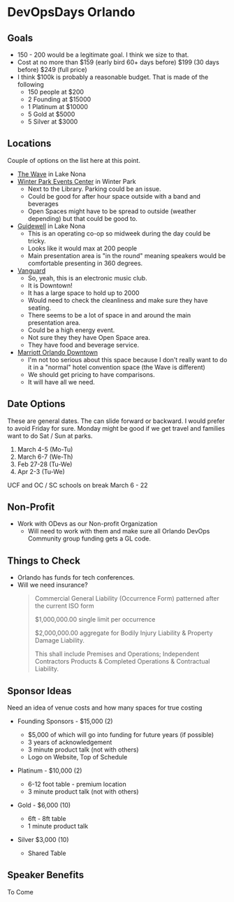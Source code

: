 # DevOpsDays Orlando

## Goals

* 150 - 200 would be a legitimate goal. I think we size to that.
* Cost at no more than $159 (early bird 60+ days before) $199 (30 days before) $249 (full price)
* I think $100k is probably a reasonable budget. That is made of the following
  * 150 people at $200
  * 2 Founding at $15000
  * 1 Platinum at $10000
  * 5 Gold at $5000
  * 5 Silver at $3000

## Locations

Couple of options on the list here at this point.

* [The Wave](https://www.lakenonawavehotel.com/orlando-event-venues/lake-nona-event-venues) in Lake Nona
* [Winter Park Events Center](https://cityofwinterpark.org/departments/parks-recreation/library-events-center/reservations/) in Winter Park
  * Next to the Library. Parking could be an issue.
  * Could be good for after hour space outside with a band and beverages
  * Open Spaces might have to be spread to outside (weather depending) but that could be good to.
* [Guidewell](https://guidewellinnovation.com/our-space/) in Lake Nona
  * This is an operating co-op so midweek during the day could be tricky.
  * Looks like it would max at 200 people
  * Main presentation area is "in the round" meaning speakers would be comfortable presenting in 360 degrees.
* [Vanguard](https://www.thevanguard.live/venue)
  * So, yeah, this is an electronic music club.
  * It is Downtown!
  * It has a large space to hold up to 2000
  * Would need to check the cleanliness and make sure they have seating.
  * There seems to be a lot of space in and around the main presentation area.
  * Could be a high energy event.
  * Not sure they they have Open Space area.
  * They have food and beverage service.
* [Marriott Orlando Downtown](https://www.marriott.com/en-us/hotels/mcodo-marriott-orlando-downtown/events/)
  * I'm not too serious about this space because I don't really want to do it in a "normal" hotel convention space (the Wave is different)
  * We should get pricing to have comparisons.
  * It will have all we need.

## Date Options

These are general dates. The can slide forward or backward. I would prefer to avoid Friday for sure. Monday might be good if we get travel and families want to do Sat / Sun at parks.

1. March 4-5 (Mo-Tu)
2. March 6-7 (We-Th)
3. Feb 27-28 (Tu-We)
4. Apr 2-3 (Tu-We)

UCF and OC / SC schools on break March 6 - 22

## Non-Profit

* Work with ODevs as our Non-profit Organization
  * Will need to work with them and make sure all Orlando DevOps Community group funding gets a GL code.

## Things to Check

* Orlando has funds for tech conferences.
* Will we need insurance?  
   >Commercial General Liability (Occurrence Form) patterned after the current ISO form
   >
   >$1,000,000.00 single limit per occurrence
   >
   >$2,000,000.00 aggregate for Bodily Injury Liability & Property Damage Liability.
   >
   >This shall include Premises and Operations; Independent Contractors Products & Completed Operations & Contractual Liability.

## Sponsor Ideas

Need an idea of venue costs and how many spaces for true costing

* Founding Sponsors - $15,000 (2)
  * $5,000 of which will go into funding for future years (if possible)
  * 3 years of acknowledgement
  * 3 minute product talk (not with others)
  * Logo on Website, Top of Schedule

* Platinum - $10,000 (2)
  * 6-12 foot table - premium location
  * 3 minute product talk (not with others)

* Gold - $6,000 (10)
  * 6ft - 8ft table
  * 1 minute product talk

* Silver $3,000 (10)
  * Shared Table

## Speaker Benefits

To Come
